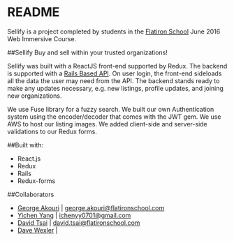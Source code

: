 # README
Sellify is a project completed by students in the [Flatiron School](https://flatironschool.com/) June 2016 Web Immersive Course.

##Sellify
Buy and sell within your trusted organizations!

Sellify was built with a ReactJS front-end supported by Redux. The backend is supported with a [Rails Based API](https://github.com/greatermeans/sellify-api). On user login, the front-end sideloads all the data the user may need from the API. The backend stands ready to make any updates necessary, e.g. new listings, profile updates, and joining new organizations. 

We use Fuse library for a fuzzy search. We built our own Authentication system using the encoder/decoder that comes with the JWT gem. We use AWS to host our listing images. We added client-side and server-side validations to our Redux forms. 

##Built with:
* React.js
* Redux
* Rails
* Redux-forms

##Collaborators
* [George Akouri](https://github.com/greatermeans/) | george.akouri@flatironschool.com
* [Yichen Yang](https://github.com/yicheny001/) | ichenyy0701@gmail.com
* [David Tsai](https://github.com/davidtsai130/) | david.tsai@flatironschool.com
* [Dave Wexler](/) | 
